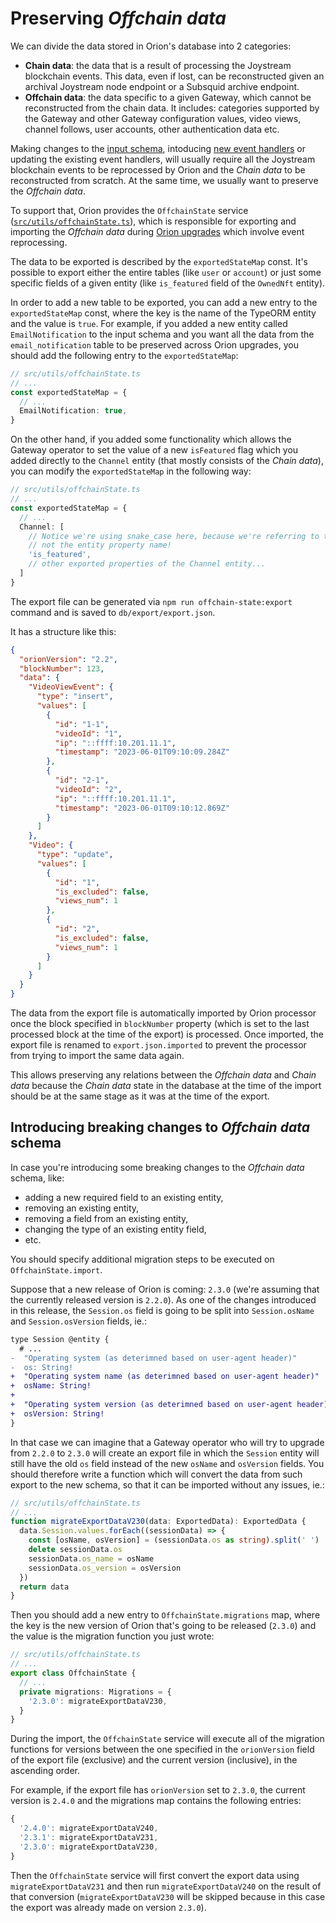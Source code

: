 # Preserving _Offchain data_

We can divide the data stored in Orion's database into 2 categories:
- **Chain data**: the data that is a result of processing the Joystream blockchain events. This data, even if lost, can be reconstructed given an archival Joystream node endpoint or a Subsquid archive endpoint.
- **Offchain data**: the data specific to a given Gateway, which cannot be reconstructed from the chain data. It includes: categories supported by the Gateway and other Gateway configuration values, video views, channel follows, user accounts, other authentication data etc.

Making changes to the [input schema](./updating-schema.md), intoducing [new event handlers](./adding-new-event-handlers.md) or updating the existing event handlers, will usually require all the Joystream blockchain events to be reprocessed by Orion and the _Chain data_ to be reconstructed from scratch. At the same time, we usually want to preserve the _Offchain data_.

To support that, Orion provides the `OffchainState` service ([`src/utils/offchainState.ts`](../../../src/utils/offchainState.ts)), which is responsible for exporting and importing the _Offchain data_ during [Orion upgrades](../../operator-guide/tutorials/upgrading-orion.md) which involve event reprocessing.

The data to be exported is described by the `exportedStateMap` const. It's possible to export either the entire tables (like `user` or `account`) or just some specific fields of a given entity (like `is_featured` field of the `OwnedNft` entity).

In order to add a new table to be exported, you can add a new entry to the `exportedStateMap` const, where the key is the name of the TypeORM entity and the value is `true`. For example, if you added a new entity called `EmailNotification` to the input schema and you want all the data from the `email_notification` table to be preserved across Orion upgrades, you should add the following entry to the `exportedStateMap`:
```ts
// src/utils/offchainState.ts
// ...
const exportedStateMap = {
  // ...
  EmailNotification: true,
}
```

On the other hand, if you added some functionality which allows the Gateway operator to set the value of a new `isFeatured` flag which you added directly to the `Channel` entity (that mostly consists of the _Chain data_), you can modify the `exportedStateMap` in the following way:
```ts
// src/utils/offchainState.ts
// ...
const exportedStateMap = {
  // ...
  Channel: [
    // Notice we're using snake_case here, because we're referring to the database column name,
    // not the entity property name!
    'is_featured',
    // other exported properties of the Channel entity...
  ]
}
```

The export file can be generated via `npm run offchain-state:export` command and is saved to `db/export/export.json`.

It has a structure like this:
```json
{
  "orionVersion": "2.2",
  "blockNumber": 123,
  "data": {
    "VideoViewEvent": {
      "type": "insert",
      "values": [
        {
          "id": "1-1",
          "videoId": "1",
          "ip": "::ffff:10.201.11.1",
          "timestamp": "2023-06-01T09:10:09.284Z"
        },
        {
          "id": "2-1",
          "videoId": "2",
          "ip": "::ffff:10.201.11.1",
          "timestamp": "2023-06-01T09:10:12.869Z"
        }
      ]
    },
    "Video": {
      "type": "update",
      "values": [
        {
          "id": "1",
          "is_excluded": false,
          "views_num": 1
        },
        {
          "id": "2",
          "is_excluded": false,
          "views_num": 1
        }
      ]
    }
  }
}
```

The data from the export file is automatically imported by Orion processor once the block specified in `blockNumber` property (which is set to the last processed block at the time of the export) is processed. Once imported, the export file is renamed to `export.json.imported` to prevent the processor from trying to import the same data again.

This allows preserving any relations between the _Offchain data_ and _Chain data_ because the _Chain data_ state in the database at the time of the import should be at the same stage as it was at the time of the export.

## Introducing breaking changes to _Offchain data_ schema

In case you're introducing some breaking changes to the _Offchain data_ schema, like:
- adding a new required field to an existing entity,
- removing an existing entity,
- removing a field from an existing entity,
- changing the type of an existing entity field,
- etc.

You should specify additional migration steps to be executed on `OffchainState.import`.

Suppose that a new release of Orion is coming: `2.3.0` (we're assuming that the currently released version is `2.2.0`). As one of the changes introduced in this release, the `Session.os` field is going to be split into  `Session.osName` and `Session.osVersion` fields, ie.:
```diff
type Session @entity {
  # ...
-  "Operating system (as deterimned based on user-agent header)"
-  os: String!
+  "Operating system name (as deterimned based on user-agent header)"
+  osName: String!
+
+  "Operating system version (as deterimned based on user-agent header)"
+  osVersion: String!
}
```

In that case we can imagine that a Gateway operator who will try to upgrade from `2.2.0` to `2.3.0` will create an export file in which the `Session` entity will still have the old `os` field instead of the new `osName` and `osVersion` fields. You should therefore write a function which will convert the data from such export to the new schema, so that it can be imported without any issues, ie.:

```ts
// src/utils/offchainState.ts
// ...
function migrateExportDataV230(data: ExportedData): ExportedData {
  data.Session.values.forEach((sessionData) => {
    const [osName, osVersion] = (sessionData.os as string).split(' ')
    delete sessionData.os
    sessionData.os_name = osName
    sessionData.os_version = osVersion
  })
  return data
}
```

Then you should add a new entry to `OffchainState.migrations` map, where the key is the new version of Orion that's going to be released (`2.3.0`) and the value is the migration function you just wrote:
```ts
// src/utils/offchainState.ts
// ...
export class OffchainState {
  // ...
  private migrations: Migrations = {
    '2.3.0': migrateExportDataV230,
  }
}
```

During the import, the `OffchainState` service will execute all of the migration functions for versions between the one specified in the `orionVersion` field of the export file (exclusive) and the current version (inclusive), in the ascending order.

For example, if the export file has `orionVersion` set to `2.3.0`, the current version is `2.4.0` and the migrations map contains the following entries:
```ts
{
  '2.4.0': migrateExportDataV240,
  '2.3.1': migrateExportDataV231,
  '2.3.0': migrateExportDataV230,
}
```
Then the `OffchainState` service will first convert the export data using `migrateExportDataV231` and then run `migrateExportDataV240` on the result of that conversion (`migrateExportDataV230` will be skipped because in this case the export was already made on version `2.3.0`).